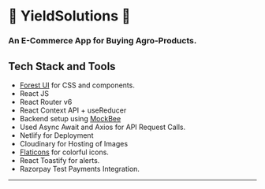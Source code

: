 # 🌱 YieldSolutions 🛒

### An E-Commerce App for Buying Agro-Products.


## Tech Stack and Tools

- [Forest UI](https://forest-ui.netlify.app) for CSS and components.
- React JS
- React Router v6
- React Context API + useReducer
- Backend setup using [MockBee](https://mockbee.netlify.app/)
- Used Async Await and Axios for API Request Calls.
- Netlify for Deployment
- Cloudinary for Hosting of Images
- [Flaticons](https://www.flaticon.com/) for colorful icons.
- React Toastify for alerts.
- Razorpay Test Payments Integration.

---

